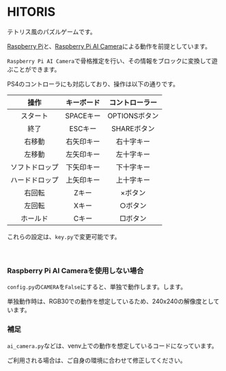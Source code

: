 # HITORIS
テトリス風のパズルゲームです。

[Raspberry Pi](https://www.raspberrypi.com/)と、[Raspberry Pi AI Camera](https://www.raspberrypi.com/products/ai-camera/)による動作を前提としています。

``Raspberry Pi AI Camera``で骨格推定を行い、その情報をブロックに変換して遊ぶことができます。

PS4のコントローラにも対応しており、操作は以下の通りです。

| 操作 | キーボード | コントローラー |
| :---: | :---: | :---: |
| スタート | SPACEキー | OPTIONSボタン |
| 終了 | ESCキー | SHAREボタン |
| 右移動 | 右矢印キー | 右十字キー |
| 左移動  | 左矢印キー | 左十字キー |
| ソフトドロップ | 下矢印キー | 下十字キー |
| ハードドロップ | 上矢印キー | 上十字キー |
| 右回転 | Zキー | ×ボタン |
| 左回転 | Xキー | ○ボタン |
| ホールド| Cキー | □ボタン |

これらの設定は、``key.py``で変更可能です。

　
### Raspberry Pi AI Cameraを使用しない場合
``config.py``の``CAMERA``を``False``にすると、単独で動作します。します。

単独動作時は、RGB30での動作を想定しているため、240x240の解像度としています。


### 補足
``ai_camera.py``などは、venv上での動作を想定しているコードになっています。

ご利用される場合は、ご自身の環境に合わせて修正してください。